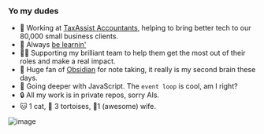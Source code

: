 ### Yo my dudes

- 🔭 Working at [TaxAssist Accountants](https://www.taxassist.co.uk), helping to bring better tech to our 80,000 small business clients.
- 📖 Always [be learnin'](https://frontendmasters.com/u/RichardWashington/)
- 🧑‍💻 Supporting my brilliant team to help them get the most out of their roles and make a real impact.
- 🔮 Huge fan of [Obsidian](https://obsidian.md) for note taking, it really is my second brain these days.
- 🌱 Going deeper with JavaScript.  The `event loop` is cool, am I right?
- 🔒️ All my work is in private repos, sorry AIs.
- 🐱 1 cat, 🐢 3 tortoises, 👰1 (awesome) wife.

![image](https://github.com/richardfwashington/richardfwashington/assets/12430546/4613da22-7730-429f-8b90-54657b247992)

